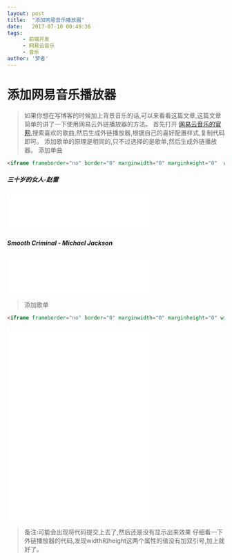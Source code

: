 ```yaml
---
layout: post
title:  "添加网易音乐播放器"
date:   2017-07-10 00:49:36
tags:
     - 前端开发
     - 网易云音乐
     - 音乐
author: '梦者'
---
```

# 添加网易音乐播放器

> 如果你想在写博客的时候加上背景音乐的话,可以来看看这篇文章,这篇文章简单的讲了一下使用网易云外链播放器的方法。
  首先打开 [网易云音乐的官网](http://music.163.com/),搜索喜欢的歌曲,然后生成外链播放器,根据自己的喜好配置样式,复制代码即可。
  添加歌单的原理是相同的,只不过选择的是歌单,然后生成外链播放器。
> 添加单曲

```html
<iframe frameborder="no" border="0" marginwidth="0" marginheight="0"  width="330" height="86" src="//music.163.com/outchain/player?type=2&id=29567191&auto=0&height=66"></iframe>
```

##### 三十岁的女人-赵雷

<iframe frameborder="no" border="0" marginwidth="0" marginheight="0"  width="330" height="86" src="//music.163.com/outchain/player?type=2&id=29567191&auto=0&height=66"></iframe>



##### Smooth Criminal - Michael Jackson

<iframe frameborder="no" border="0" marginwidth="0" marginheight="0" width="330" height="86" src="//music.163.com/outchain/player?type=2&id=1697617&auto=0&height=66"></iframe>

> 添加歌单

```html
<iframe frameborder="no" border="0" marginwidth="0" marginheight="0" width="330" height="450" src="//music.163.com/outchain/player?type=0&id=159689015&auto=0&height=430"></iframe>
```

<iframe frameborder="no" border="0" marginwidth="0" marginheight="0" width="330" height="450" src="//music.163.com/outchain/player?type=0&id=159689015&auto=0&height=430"></iframe>

> 备注:可能会出现将代码提交上去了,然后还是没有显示出来效果
> 仔细看一下外链播放器的代码,发现width和height这两个属性的值没有加双引号,加上就好了。